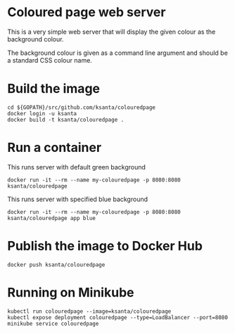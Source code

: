 # Coloured page web server
This is a very simple web server that will display the given colour as the background
colour.

The background colour is given as a command line argument and should be a standard CSS
colour name.

# Build the image
```shell script
cd ${GOPATH}/src/github.com/ksanta/colouredpage
docker login -u ksanta
docker build -t ksanta/colouredpage .
```

# Run a container
This runs server with default green background
```shell script
docker run -it --rm --name my-colouredpage -p 8080:8080 ksanta/colouredpage
```

This runs server with specified blue background
```shell script
docker run -it --rm --name my-colouredpage -p 8080:8080 ksanta/colouredpage app blue
```

# Publish the image to Docker Hub
```shell script
docker push ksanta/colouredpage
```

# Running on Minikube
```shell script
kubectl run colouredpage --image=ksanta/colouredpage
kubectl expose deployment colouredpage --type=LoadBalancer --port=8080
minikube service colouredpage
```